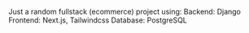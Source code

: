 Just a random fullstack (ecommerce) project using:
Backend: Django
Frontend: Next.js, Tailwindcss
Database: PostgreSQL
